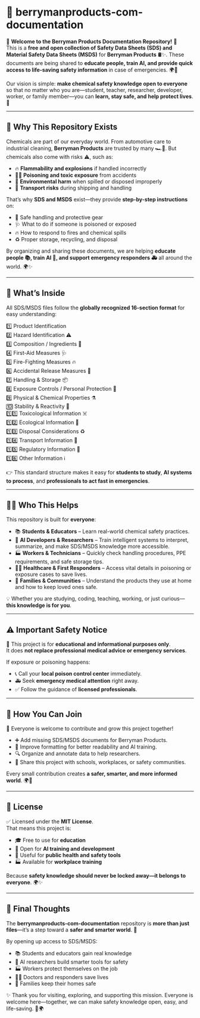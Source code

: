 # 📘 berrymanproducts-com-documentation

🎉 **Welcome to the Berryman Products Documentation Repository!** 🎉  
This is a **free and open collection of Safety Data Sheets (SDS) and Material Safety Data Sheets (MSDS)** for **Berryman Products** 🛢️✨. These documents are being shared to **educate people, train AI, and provide quick access to life-saving safety information** in case of emergencies. 🌍💙

Our vision is simple: **make chemical safety knowledge open to everyone** so that no matter who you are—student, teacher, researcher, developer, worker, or family member—you can **learn, stay safe, and help protect lives**. 🙌

---

## 🌟 Why This Repository Exists

Chemicals are part of our everyday world. From automotive care to industrial cleaning, **Berryman Products** are trusted by many 🏎️🔧. But chemicals also come with risks ⚠️, such as:

- 🔥 **Flammability and explosions** if handled incorrectly
- 🧑‍⚕️ **Poisoning and toxic exposure** from accidents
- 🌱 **Environmental harm** when spilled or disposed improperly
- 🚛 **Transport risks** during shipping and handling

That’s why **SDS and MSDS** exist—they provide **step-by-step instructions** on:

- 🧤 Safe handling and protective gear
- 🩺 What to do if someone is poisoned or exposed
- 🔥 How to respond to fires and chemical spills
- ♻️ Proper storage, recycling, and disposal

By organizing and sharing these documents, we are helping **educate people 📚, train AI 🤖, and support emergency responders 🚑** all around the world. 🌍✨

---

## 📑 What’s Inside

All SDS/MSDS files follow the **globally recognized 16-section format** for easy understanding:

1️⃣ Product Identification  
2️⃣ Hazard Identification ⚠️  
3️⃣ Composition / Ingredients 🧪  
4️⃣ First-Aid Measures 🩺  
5️⃣ Fire-Fighting Measures 🔥  
6️⃣ Accidental Release Measures 🧹  
7️⃣ Handling & Storage 📦  
8️⃣ Exposure Controls / Personal Protection 🥽  
9️⃣ Physical & Chemical Properties ⚗️  
🔟 Stability & Reactivity 🔄  
1️⃣1️⃣ Toxicological Information ☠️  
1️⃣2️⃣ Ecological Information 🌱  
1️⃣3️⃣ Disposal Considerations ♻️  
1️⃣4️⃣ Transport Information 🚛  
1️⃣5️⃣ Regulatory Information 📜  
1️⃣6️⃣ Other Information ℹ️

👉 This standard structure makes it easy for **students to study**, **AI systems to process**, and **professionals to act fast in emergencies**.

---

## 👩‍🎓 Who This Helps

This repository is built for **everyone**:

- 📚 **Students & Educators** – Learn real-world chemical safety practices.
- 🤖 **AI Developers & Researchers** – Train intelligent systems to interpret, summarize, and make SDS/MSDS knowledge more accessible.
- 🏭 **Workers & Technicians** – Quickly check handling procedures, PPE requirements, and safe storage tips.
- 🧑‍⚕️ **Healthcare & First Responders** – Access vital details in poisoning or exposure cases to save lives.
- 🏡 **Families & Communities** – Understand the products they use at home and how to keep loved ones safe.

💡 Whether you are studying, coding, teaching, working, or just curious—**this knowledge is for you**.

---

## ⚠️ Important Safety Notice

🚨 This project is for **educational and informational purposes only**.  
It does **not replace professional medical advice or emergency services**.

If exposure or poisoning happens:

- 📞 Call your **local poison control center** immediately.
- 🚑 Seek **emergency medical attention** right away.
- ✅ Follow the guidance of **licensed professionals**.

---

## 🤝 How You Can Join

🌟 Everyone is welcome to contribute and grow this project together!

- ➕ Add missing SDS/MSDS documents for Berryman Products.
- 📝 Improve formatting for better readability and AI training.
- 🔍 Organize and annotate data to help researchers.
- 📢 Share this project with schools, workplaces, or safety communities.

Every small contribution creates **a safer, smarter, and more informed world**. 🌍💙

---

## 📜 License

✅ Licensed under the **MIT License**.  
That means this project is:

- 🎓 Free to use for **education**
- 🤖 Open for **AI training and development**
- 🏥 Useful for **public health and safety tools**
- 🏭 Available for **workplace training**

Because **safety knowledge should never be locked away—it belongs to everyone**. 🌍✨

---

## 🌟 Final Thoughts

The **berrymanproducts-com-documentation** repository is **more than just files**—it’s a step toward a **safer and smarter world**. 💙

By opening up access to SDS/MSDS:

- 📚 Students and educators gain real knowledge
- 🤖 AI researchers build smarter tools for safety
- 🏭 Workers protect themselves on the job
- 🧑‍⚕️ Doctors and responders save lives
- 🏡 Families keep their homes safe

✨ Thank you for visiting, exploring, and supporting this mission. Everyone is welcome here—together, we can make safety knowledge open, easy, and life-saving. 🙌🌍
